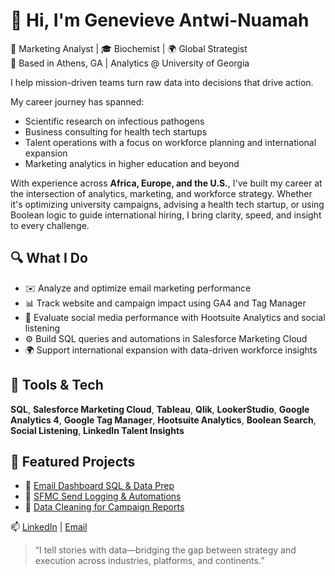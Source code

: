 # 👋 Hi, I'm Genevieve Antwi-Nuamah

🎯 Marketing Analyst | 🎓 Biochemist | 🌍 Global Strategist  
📍 Based in Athens, GA | Analytics @ University of Georgia


I help mission-driven teams turn raw data into decisions that drive action.


My career journey has spanned:

- Scientific research on infectious pathogens  
- Business consulting for health tech startups  
- Talent operations with a focus on workforce planning and international expansion  
- Marketing analytics in higher education and beyond



With experience across **Africa, Europe, and the U.S.**, I've built my career at the intersection of analytics, marketing, and workforce strategy. Whether it's optimizing university campaigns, advising a health tech startup, or using Boolean logic to guide international hiring, I bring clarity, speed, and insight to every challenge.


## 🔍 What I Do

- ✉️ Analyze and optimize email marketing performance  
- 📊 Track website and campaign impact using GA4 and Tag Manager  
- 📱 Evaluate social media performance with Hootsuite Analytics and social listening  
- ⚙️ Build SQL queries and automations in Salesforce Marketing Cloud  
- 🌍 Support international expansion with data-driven workforce insights



## 🧰 Tools & Tech

**SQL**, **Salesforce Marketing Cloud**, **Tableau**, **Qlik**,  **LookerStudio**,
**Google Analytics 4**, **Google Tag Manager**, **Hootsuite Analytics**, **Boolean Search**, **Social Listening**, **LinkedIn Talent Insights**



## 📌 Featured Projects

- 🔗 [Email Dashboard SQL & Data Prep](https://github.com/GenevieveAN/email-performance-dashboard)  
- 🔗 [SFMC Send Logging & Automations](https://github.com/GenevieveAN/sfmc-automation-examples)  
- 🔗 [Data Cleaning for Campaign Reports](https://github.com/GenevieveAN/data-cleaning-scripts)




📫 [LinkedIn](https://www.linkedin.com/in/genevieveantwi-nuamah) | [Email](mailto:genevieve@example.com)

> “I tell stories with data—bridging the gap between strategy and execution across industries, platforms, and continents.”

